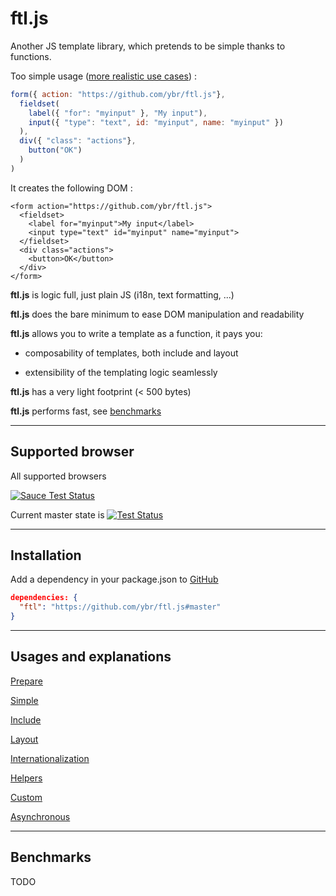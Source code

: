 # ftl.js

Another JS template library, which pretends to be simple thanks to functions.

Too simple usage ([more realistic use cases](#usages-and-explanations)) :
```javascript
form({ action: "https://github.com/ybr/ftl.js"},
  fieldset(
    label({ "for": "myinput" }, "My input"),
    input({ "type": "text", id: "myinput", name: "myinput" })
  ),
  div({ "class": "actions"},
    button("OK")
  )
)
```

It creates the following DOM :
```
<form action="https://github.com/ybr/ftl.js">
  <fieldset>
    <label for="myinput">My input</label>
    <input type="text" id="myinput" name="myinput">
  </fieldset>
  <div class="actions">
    <button>OK</button>
  </div>
</form>
```

**ftl.js** is logic full, just plain JS (i18n, text formatting, ...)

**ftl.js** does the bare minimum to ease DOM manipulation and readability

**ftl.js** allows you to write a template as a function, it pays you:

  * composability of templates, both include and layout

  * extensibility of the templating logic seamlessly

**ftl.js** has a very light footprint (< 500 bytes)

**ftl.js** performs fast, see [benchmarks](#benchmarks)

---

## Supported browser

All supported browsers

[![Sauce Test Status](https://saucelabs.com/browser-matrix/ftljs.svg)](https://saucelabs.com/u/ftljs)

Current master state is [![Test Status](https://saucelabs.com/buildstatus/ftljs)](https://saucelabs.com/u/ftljs)

---

## Installation

Add a dependency in your package.json to [GitHub](https://github.com/ybr/ftl.js)

```json
dependencies: {
  "ftl": "https://github.com/ybr/ftl.js#master"
}
```

---

## Usages and explanations

[Prepare](examples/prepare.md)

[Simple](examples/simple.md)

[Include](examples/include.md)

[Layout](examples/layout.md)

[Internationalization](examples/i18n.md)

[Helpers](examples/helpers.md)

[Custom](examples/custom.md)

[Asynchronous](examples/async.md)

---

## Benchmarks

TODO
